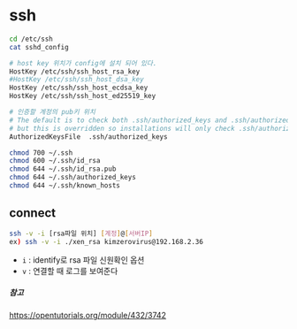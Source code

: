 # ssh
```sh
cd /etc/ssh
cat sshd_config

# host key 위치가 config에 설치 되어 있다.
HostKey /etc/ssh/ssh_host_rsa_key
#HostKey /etc/ssh/ssh_host_dsa_key
HostKey /etc/ssh/ssh_host_ecdsa_key
HostKey /etc/ssh/ssh_host_ed25519_key

# 인증할 계정의 pub키 위치
# The default is to check both .ssh/authorized_keys and .ssh/authorized_keys2
# but this is overridden so installations will only check .ssh/authorized_keys
AuthorizedKeysFile	.ssh/authorized_keys
```

```sh
chmod 700 ~/.ssh
chmod 600 ~/.ssh/id_rsa
chmod 644 ~/.ssh/id_rsa.pub  
chmod 644 ~/.ssh/authorized_keys
chmod 644 ~/.ssh/known_hosts
```

## connect
```sh
ssh -v -i [rsa파일 위치] [계정]@[서버IP]
ex) ssh -v -i ./xen_rsa kimzerovirus@192.168.2.36
```
- `i` : identify로 rsa 파일 신원확인 옵션
- `v` : 연결할 때 로그를 보여준다

##### 참고
https://opentutorials.org/module/432/3742
